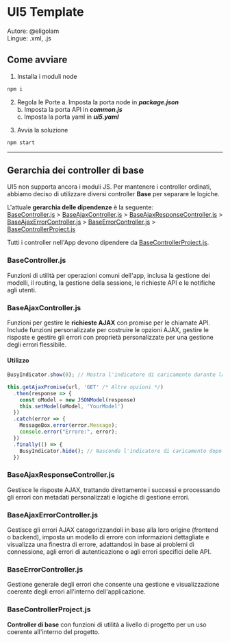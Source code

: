 # UI5 Template

Autore: @eligolam  
Lingue: .xml, .js

## Come avviare

1. Installa i moduli node
```bash
npm i
```

2. Regola le Porte
   a. Imposta la porta node in **_package.json_**  
   b. Imposta la porta API in **_common.js_**  
   c. Imposta la porta yaml in **_ui5.yaml_**

3. Avvia la soluzione
```bash
npm start
```

---
## Gerarchia dei controller di base
UI5 non supporta ancora i moduli JS.
Per mantenere i controller ordinati, abbiamo deciso di utilizzare diversi controller **Base** per separare le logiche.

L'attuale **gerarchia delle dipendenze** è la seguente:  
[BaseController.js](./uimodule/webapp/controller/BaseController.js) > [BaseAjaxController.js](./uimodule/webapp/controller/BaseAjaxController.js) > [BaseAjaxResponseController.js](./uimodule/webapp/controller/BaseAjaxResponseController.js) > [BaseAjaxErrorController.js](./uimodule/webapp/controller/BaseAjaxErrorController.js) > [BaseErrorController.js](./uimodule/webapp/controller/BaseErrorController.js) > [BaseControllerProject.js](./uimodule/webapp/controller/BaseControllerProject.js)  

Tutti i controller nell'App devono dipendere da [BaseControllerProject.js](./uimodule/webapp/controller/BaseControllerProject.js).

### BaseController.js
Funzioni di utilità per operazioni comuni dell'app, inclusa la gestione dei modelli, il routing, la gestione della sessione, le richieste API e le notifiche agli utenti.

### BaseAjaxController.js
Funzioni per gestire le **richieste AJAX** con promise per le chiamate API. Include funzioni personalizzate per costruire le opzioni AJAX, gestire le risposte e gestire gli errori con proprietà personalizzate per una gestione degli errori flessibile.

#### Utilizzo
```js
BusyIndicator.show(0); // Mostra l'indicatore di caricamento durante la chiamata AJAX

this.getAjaxPromise(url, 'GET' /* Altre opzioni */)
  .then(response => {
    const oModel = new JSONModel(response)
    this.setModel(oModel, 'YourModel')
  })
  .catch(error => {
    MessageBox.error(error.Message);
    console.error("Errore:", error);
  })
  .finally(() => {
    BusyIndicator.hide(); // Nasconde l'indicatore di caricamento dopo la fine dell'AJAX
  })
```

### BaseAjaxResponseController.js
Gestisce le risposte AJAX, trattando direttamente i successi e processando gli errori con metadati personalizzati e logiche di gestione errori.

### BaseAjaxErrorController.js
Gestisce gli errori AJAX categorizzandoli in base alla loro origine (frontend o backend), imposta un modello di errore con informazioni dettagliate e visualizza una finestra di errore, adattandosi in base ai problemi di connessione, agli errori di autenticazione o agli errori specifici delle API.

### BaseErrorController.js
Gestione generale degli errori che consente una gestione e visualizzazione coerente degli errori all'interno dell'applicazione.

### BaseControllerProject.js
**Controller di base** con funzioni di utilità a livello di progetto per un uso coerente all'interno del progetto.